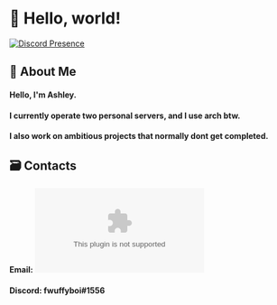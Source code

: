 # 👋 Hello, world!

[![Discord Presence](https://lanyard.cnrad.dev/api/773466452661108747)](https://discord.com/users/773466452661108747)

## 📝 About Me
#### Hello, I'm Ashley.
#### I currently operate two personal servers, and I use arch btw.
#### I also work on ambitious projects that normally dont get completed.

## 🗃️ Contacts
#### Email:   [![biscuitisnotacookie@protonmail.com](mailto:biscuitisnotacookie@protonmail.com)](mailto:biscuitisnotacookie@protonmail.com)
#### Discord: fwuffyboi#1556
